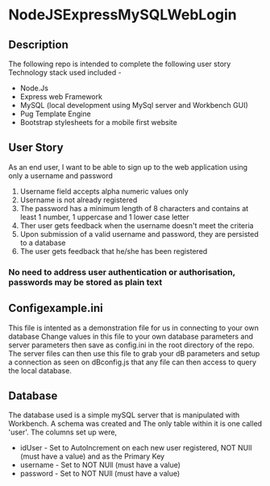 # NodeJSExpressMySQLWebLogin
## Description
The following repo is intended to complete the following user story
Technology stack used included -
*   Node.Js
*   Express web Framework
*   MySQL (local development using MySql server and Workbench GUI)
*   Pug Template Engine
*   Bootstrap stylesheets for a mobile first website

## User Story
As an end user, I want to be able to sign up to the web application using only a username and password
1. Username field accepts alpha numeric values only
2. Username is not already registered
3. The password has a minimum length of 8 characters and contains at least 1 number, 1 uppercase and 1 lower case letter
4. Ther user gets feedback when the username doesn't meet the criteria
5. Upon submission of a valid username and password, they are persisted to a database
6. The user gets feedback that he/she has been registered

### No need to address user authentication or authorisation, passwords may be stored as plain text

## Configexample.ini
This file is intented as a demonstration file for us in connecting to your own database
Change values in this file to your own database parameters and server parameters
then save as config.ini in the root directory of the repo. The server files can then use this file
to grab your dB parameters and setup a connection as seen on dBconfig.js that any file can then access
to query the local database. 

## Database
The database used is a simple mySQL server that is manipulated with Workbench. A schema was created and The only table within it is one called 'user'.
The columns set up were,
*   idUser - Set to AutoIncrement on each new user registered, NOT NUll (must have a value) and as the Primary Key
*   username - Set to NOT NUll (must have a value)
*   password - Set to NOT NUll (must have a value)